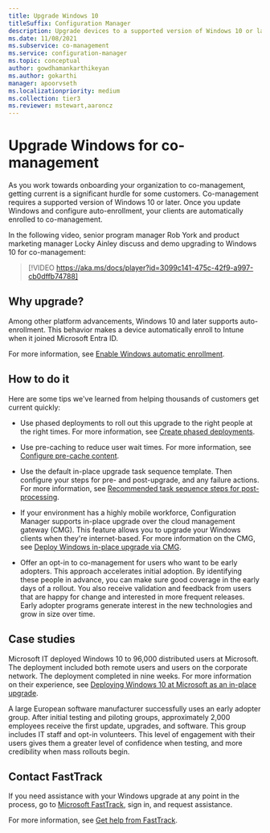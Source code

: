 ```yaml
---
title: Upgrade Windows 10
titleSuffix: Configuration Manager
description: Upgrade devices to a supported version of Windows 10 or later, which is required for co-management.
ms.date: 11/08/2021
ms.subservice: co-management
ms.service: configuration-manager
ms.topic: conceptual
author: gowdhamankarthikeyan
ms.author: gokarthi
manager: apoorvseth
ms.localizationpriority: medium
ms.collection: tier3
ms.reviewer: mstewart,aaroncz 
---
```


# Upgrade Windows for co-management

As you work towards onboarding your organization to co-management, getting current is a significant hurdle for some customers. Co-management requires a supported version of Windows 10 or later. Once you update Windows and configure auto-enrollment, your clients are automatically enrolled to co-management.

In the following video, senior program manager Rob York and product marketing manager Locky Ainley discuss and demo upgrading to Windows 10 for co-management:

> [!VIDEO https://aka.ms/docs/player?id=3099c141-475c-42f9-a997-cb0dffb74788]

## Why upgrade?

Among other platform advancements, Windows 10 and later supports auto-enrollment. This behavior makes a device automatically enroll to Intune when it joined Microsoft Entra ID.

For more information, see [Enable Windows automatic enrollment](../../intune/enrollment/windows-enroll.md#enable-windows-automatic-enrollment).

## How to do it

Here are some tips we've learned from helping thousands of customers get current quickly:

- Use phased deployments to roll out this upgrade to the right people at the right times. For more information, see [Create phased deployments](../osd/deploy-use/create-phased-deployment-for-task-sequence.md).

- Use pre-caching to reduce user wait times. For more information, see [Configure pre-cache content](../osd/deploy-use/configure-precache-content.md).

- Use the default in-place upgrade task sequence template. Then configure your steps for pre- and post-upgrade, and any failure actions. For more information, see [Recommended task sequence steps for post-processing](../osd/understand/in-place-upgrade-recommendations.md#post-processing).

- If your environment has a highly mobile workforce, Configuration Manager supports in-place upgrade over the cloud management gateway (CMG). This feature allows you to upgrade your Windows clients when they're internet-based. For more information on the CMG, see [Deploy Windows in-place upgrade via CMG](../osd/deploy-use/deploy-task-sequence-over-internet.md#deploy-windows-in-place-upgrade-via-cmg).

- Offer an opt-in to co-management for users who want to be early adopters. This approach accelerates initial adoption. By identifying these people in advance, you can make sure good coverage in the early days of a rollout. You also receive validation and feedback from users that are happy for change and interested in more frequent releases. Early adopter programs generate interest in the new technologies and grow in size over time.

## Case studies

Microsoft IT deployed Windows 10 to 96,000 distributed users at Microsoft. The deployment included both remote users and users on the corporate network. The deployment completed in nine weeks. For more information on their experience, see [Deploying Windows 10 at Microsoft as an in-place upgrade](https://www.microsoft.com/insidetrack/deploying-windows-10-at-microsoft-as-an-in-place-upgrade).

A large European software manufacturer successfully uses an early adopter group. After initial testing and piloting groups, approximately 2,000 employees receive the first update, upgrades, and software. This group includes IT staff and opt-in volunteers. This level of engagement with their users gives them a greater level of confidence when testing, and more credibility when mass rollouts begin.

## Contact FastTrack

If you need assistance with your Windows upgrade at any point in the process, go to [Microsoft FastTrack](https://microsoft.com/fasttrack/), sign in, and request assistance.

For more information, see [Get help from FastTrack](quickstart-fasttrack.md).
